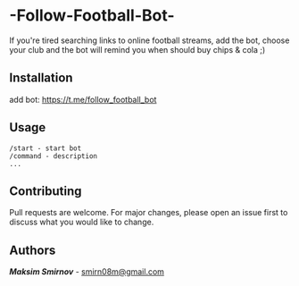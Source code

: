 # -Follow-Football-Bot-

If you're tired searching links to online football streams, add the bot, choose your club and the bot will remind you when should buy chips & cola ;)

## Installation

add bot:  <https://t.me/follow_football_bot>

## Usage

```
/start - start bot
/command - description
...
```

## Contributing

Pull requests are welcome. For major changes, please open an issue first to discuss what you would like to change.

## Authors

***Maksim Smirnov*** - <smirn08m@gmail.com>